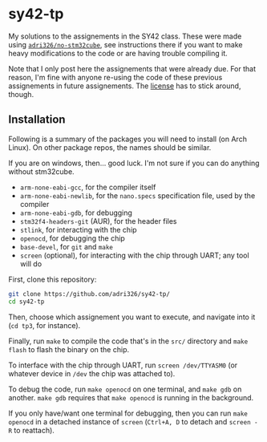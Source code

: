 # sy42-tp

My solutions to the assignements in the SY42 class.
These were made using [`adri326/no-stm32cube`](https://github.com/adri326/no-stm32cube), see instructions there if you want to make heavy modifications to the code or are having trouble compiling it.

Note that I only post here the assignements that were already due.
For that reason, I'm fine with anyone re-using the code of these previous assignements in future assignements.
The [license](LICENSE.txt) has to stick around, though.

## Installation

Following is a summary of the packages you will need to install (on Arch Linux).
On other package repos, the names should be similar.

If you are on windows, then... good luck. I'm not sure if you can do anything without stm32cube.

- `arm-none-eabi-gcc`, for the compiler itself
- `arm-none-eabi-newlib`, for the `nano.specs` specification file, used by the compiler
- `arm-none-eabi-gdb`, for debugging
- `stm32f4-headers-git` (AUR), for the header files
- `stlink`, for interacting with the chip
- `openocd`, for debugging the chip
- `base-devel`, for `git` and `make`
- `screen` (optional), for interacting with the chip through UART; any tool will do

First, clone this repository:

```sh
git clone https://github.com/adri326/sy42-tp/
cd sy42-tp
```

Then, choose which assignement you want to execute, and navigate into it (`cd tp3`, for instance).

Finally, run `make` to compile the code that's in the `src/` directory and `make flash` to flash the binary on the chip.

To interface with the chip through UART, run `screen /dev/TTYASM0` (or whatever device in `/dev` the chip was attached to).

To debug the code, run `make openocd` on one terminal, and `make gdb` on another.
`make gdb` requires that `make openocd` is running in the background.

If you only have/want one terminal for debugging, then you can run `make openocd` in a detached instance of `screen` (`Ctrl+A, D` to detach and `screen -R` to reattach).
